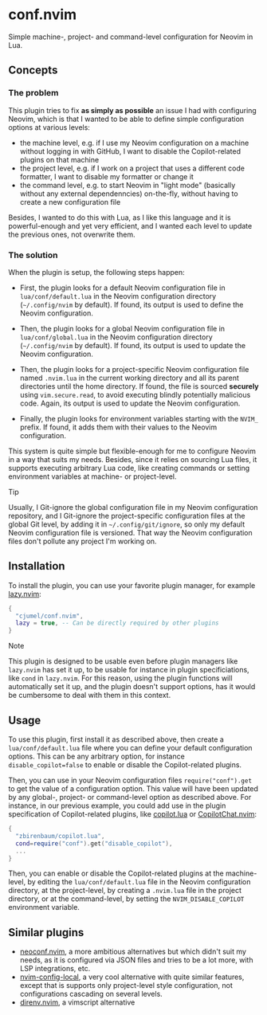 # conf.nvim

Simple machine-, project- and command-level configuration for Neovim in Lua.

## Concepts

### The problem

This plugin tries to fix **as simply as possible** an issue I had with configuring Neovim, which is
that I wanted to be able to define simple configuration options at various levels:

- the machine level, e.g. if I use my Neovim configuration on a machine without logging in with
  GitHub, I want to disable the Copilot-related plugins on that machine
- the project level, e.g. if I work on a project that uses a different code formatter, I want to
  disable my formatter or change it
- the command level, e.g. to start Neovim in "light mode" (basically without any external
  dependenncies) on-the-fly, without having to create a new configuration file

Besides, I wanted to do this with Lua, as I like this language and it is powerful-enough and yet
very efficient, and I wanted each level to update the previous ones, not overwrite them.

### The solution

When the plugin is setup, the following steps happen:

- First, the plugin looks for a default Neovim configuration file in `lua/conf/default.lua` in the
  Neovim configuration directory (`~/.config/nvim` by default). If found, its output is used to
  define the Neovim configuration.

- Then, the plugin looks for a global Neovim configuration file in `lua/conf/global.lua` in the
  Neovim configuration directory (`~/.config/nvim` by default). If found, its output is used to
  update the Neovim configuration.

- Then, the plugin looks for a project-specific Neovim configuration file named `.nvim.lua` in the
  current working directory and all its parent directories until the home directory. If found, the
  file is sourced **securely** using `vim.secure.read`, to avoid executing blindly potentially
  malicious code. Again, its output is used to update the Neovim configuration.

- Finally, the plugin looks for environment variables starting with the `NVIM_` prefix. If found, it
  adds them with their values to the Neovim configuration.

This system is quite simple but flexible-enough for me to configure Neovim in a way that suits my
needs. Besides, since it relies on sourcing Lua files, it supports executing arbitrary Lua code,
like creating commands or setting environment variables at machine- or project-level.

> [!TIP]
>
> Usually, I Git-ignore the global configuration file in my Neovim configuration repository, and I
> Git-ignore the project-specific configuration files at the global Git level, by adding it in
> `~/.config/git/ignore`, so only my default Neovim configuration file is versioned. That way the
> Neovim configuration files don't pollute any project I'm working on.

## Installation

To install the plugin, you can use your favorite plugin manager, for example
[lazy.nvim](https://github.com/folke/lazy.nvim):

```lua
{
  "cjumel/conf.nvim",
  lazy = true, -- Can be directly required by other plugins
}
```

> [!NOTE]
>
> This plugin is designed to be usable even before plugin managers like `lazy.nvim` has set it up,
> to be usable for instance in plugin specificiations, like `cond` in `lazy.nvim`. For this reason,
> using the plugin functions will automatically set it up, and the plugin doesn't support options,
> has it would be cumbersome to deal with them in this context.

## Usage

To use this plugin, first install it as described above, then create a `lua/conf/default.lua` file
where you can define your default configuration options. This can be any arbitrary option, for
instance `disable_copilot=false` to enable or disable the Copilot-related plugins.

Then, you can use in your Neovim configuration files `require("conf").get` to get the value of a
configuration option. This value will have been updated by any global-, project- or command-level
option as described above. For instance, in our previous example, you could add use in the plugin
specification of Copilot-related plugins, like
[copilot.lua](https://github.com/zbirenbaum/copilot.lua) or
[CopilotChat.nvim](https://github.com/CopilotC-Nvim/CopilotChat.nvim):

```lua
{
  "zbirenbaum/copilot.lua",
  cond=require("conf").get("disable_copilot"),
  ...
}
```

Then, you can enable or disable the Copilot-related plugins at the machine-level, by editing the
`lua/conf/default.lua` file in the Neovim configuration directory, at the project-level, by creating
a `.nvim.lua` file in the project directory, or at the command-level, by setting the
`NVIM_DISABLE_COPILOT` environment variable.

## Similar plugins

- [neoconf.nvim](https://github.com/folke/neoconf.nvim), a more ambitious alternatives but which
  didn't suit my needs, as it is configured via JSON files and tries to be a lot more, with LSP
  integrations, etc.
- [nvim-config-local](https://github.com/klen/nvim-config-local/tree/main), a very cool alternative
  with quite similar features, except that is supports only project-level style configuration, not
  configurations cascading on several levels.
- [direnv.nvim](https://github.com/direnv/direnv.vim), a vimscript alternative
